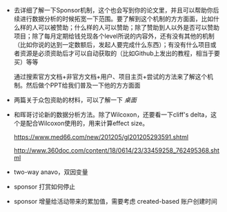 - 去详细了解一下Sponsor机制，这个也会写到你的论文里，并且可以帮助你后续进行数据分析的时候拓宽一下范围。要了解到这个机制的方方面面，比如什么样的人可以被赞助；什么样的人可以赞助；除了赞助到人以外是否可以赞助项目；除了每月定期给钱兑现各个level所说的内容外，还有没有其他的机制（比如你说的达到一定数额后，发起人要完成什么东西）；有没有什么项目或者资源是必须资助后才可以自动获取的（比如Github上发出的教程，相当于要买）等等

  通过搜索官方文档+非官方文档+用户、项目主页+尝试的方法来了解这个机制。然后做个PPT给我们普及一下他的方方面面

- 两篇关于众包资助的材料，可以了解一下 *桌面*

- 和晖哥讨论新的数据分析方法。除了Wilcoxon，还要看一下cliff's delta，这个是配合Wilcoxon使用的，用来计算effect size。

  https://www.med66.com/new/201205/gl201205293591.shtml

  http://www.360doc.com/content/18/0614/23/33459258_762495368.shtml

- two-way anavo，双因变量

- sponsor 打赏如何停止
- sponsor 增量给活动带来的累加值，需要考虑 created-based 账户创建时间

